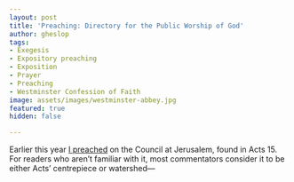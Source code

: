```yaml
---
layout: post
title: 'Preaching: Directory for the Public Worship of God'
author: gheslop
tags:
- Exegesis
- Expository preaching
- Exposition
- Prayer
- Preaching
- Westminster Confession of Faith
image: assets/images/westminster-abbey.jpg
featured: true
hidden: false

---
```

Earlier this year [I preached](https://www.youtube.com/watch?v=0nQ6rQ2M7WA&t=1222s "The Connected Church") on the Council at Jerusalem, found in Acts 15. For readers who aren’t familiar with it, most commentators consider it to be either Acts’ centrepiece or watershed—